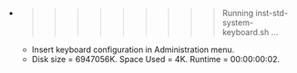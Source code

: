 * >>>>>>>>> Running inst-std-system-keyboard.sh ...
  * Insert keyboard configuration in Administration menu.
  * Disk size = 6947056K. Space Used = 4K. Runtime = 00:00:00:02.
